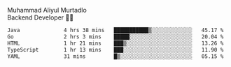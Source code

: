Muhammad Aliyul Murtadlo
<br>
Backend Developer 👨‍💻
<br>
<!--START_SECTION:waka-->

```txt
Java              4 hrs 38 mins   ███████████▒░░░░░░░░░░░░░   45.17 %
Go                2 hrs 3 mins    █████░░░░░░░░░░░░░░░░░░░░   20.04 %
HTML              1 hr 21 mins    ███▒░░░░░░░░░░░░░░░░░░░░░   13.26 %
TypeScript        1 hr 13 mins    ███░░░░░░░░░░░░░░░░░░░░░░   11.90 %
YAML              31 mins         █▒░░░░░░░░░░░░░░░░░░░░░░░   05.15 %
```

<!--END_SECTION:waka-->
